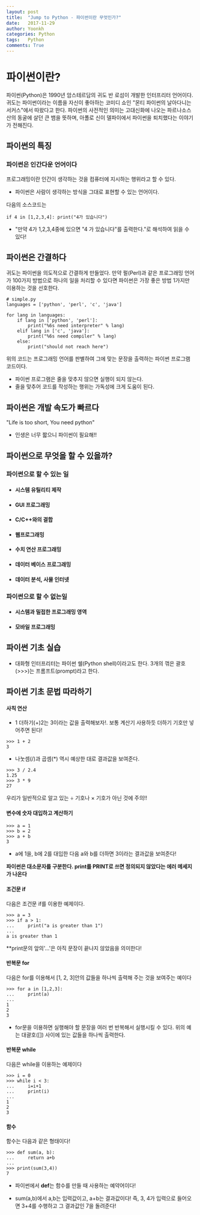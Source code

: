 ```yaml
---
layout: post
title:  "Jump to Python - 파이썬이란 무엇인가?"
date:   2017-11-29
author: Yoonkh
categories: Python
tags:	Python
comments: True
---
```




# 파이썬이란?

파이썬(Python)은 1990년 암스테르담의 귀도 반 로섬이 개발한 인터프리터 언어이다. 귀도는 파이썬이라는 이름을 자신이 좋아하는 코미디 쇼인 "몬티 파이썬의 날아다니는 서커스"에서 따왔다고 한다. 파이썬의 사전적인 의미는 고대신화에 나오는 파르나소스 산의 동굴에 살던 큰 뱀을 뜻하며, 아폴로 신이 델파이에서 파이썬을 퇴치했다는 이야기가 전해진다.

## 파이썬의 특징

### 파이썬은 인간다운 언어이다

프로그래밍이란 인간이 생각하는 것을 컴퓨터에 지시하는 행위라고 할 수 있다. 

- 파이썬은 사람이 생각하는 방식을 그대로 표현할 수 있는 언어이다.

다음의 소스코드는 

```
if 4 in [1,2,3,4]: print("4가 있습니다")
```

- "만약 4가 1,2,3,4중에 있으면 "4 가 있습니다"를 출력한다."로 해석하여 읽을 수 있다!

## 파이썬은 간결하다

귀도는 파이썬을 의도적으로 간결하게 만들었다. 만약 펄(Perl)과 같은 프로그래밍 언어가 100가지 방법으로 하나의 일을 처리할 수 있다면 파이썬은 가장 좋은 방법 1가지만 이용하는 것을 선호한다.


```
# simple.py
languages = ['python', 'perl', 'c', 'java']

for lang in languages:
    if lang in ['python', 'perl']:
        print("%6s need interpreter" % lang)
    elif lang in ['c', 'java']:
        print("%6s need compiler" % lang)
    else:
        print("should not reach here")
```

위의 코드는 프로그래밍 언어를 판별하여 그에 맞는 문장을 출력하는 파이썬 프로그램 코드이다.

- 파이썬 프로그램은 줄을 맞추지 않으면 실행이 되지 않는다.
- 줄을 맞추어 코드를 작성하는 행위는 가독성에 크게 도움이 된다.

## 파이썬은 개발 속도가 빠르다

"Life is too short, You need python" 

- 인생은 너무 짧으니 파이썬이 필요해!!

## 파이썬으로 무엇을 할 수 있을까?

### 파이썬으로 할 수 있는 일

- #### 시스템 유틸리티 제작

- #### GUI 프로그래밍

- #### C/C++와의 결합

- #### 웹프로그래밍

- #### 수치 연산 프로그래밍

- #### 데이터 베이스 프로그래밍

- #### 데이터 분석, 사물 인터넷


### 파이썬으로 할 수 없는일

- #### 시스템과 밀접한 프로그래밍 영역

- #### 모바일 프로그래밍

## 파이썬 기초 실습

* 대화형 인터프리터는 파이썬 쉘(Python shell)이라고도 한다. 3개의 꺾은 괄호(>>>)는 프롬프트(prompt)라고 한다.

## 파이썬 기초 문법 따라하기

#### 사칙 연산

- 1 더하기(+)2는 3이라는 값을 출력해보자!. 보통 계산기 사용하듯 더하기 기호만 넣어주면 된다!

```
>>> 1 + 2
3
```

- 나눗셈(/)과 곱셈(*) 역시 예상한 대로 결과값을 보여준다.

```
>>> 3 / 2.4
1.25
>>> 3 * 9
27
```

우리가 일반적으로 알고 있는 ÷ 기호나 × 기호가 아닌 것에 주의!!

#### 변수에 숫자 대입하고 계산하기

```
>>> a = 1
>>> b = 2
>>> a + b
3
```

- a에 1을, b에 2를 대입한 다음 a와 b를 더하면 3이라는 결과값을 보여준다!

**파이썬은 대소문자를 구분한다. print를 PRINT로 쓰면 정의되지 않았다는 에러 메세지가 나온다**

#### 조건문 if

다음은 조건문 if를 이용한 예제이다.

```
>>> a = 3 
>>> if a > 1:
... 	print("a is greater than 1")
...
a is greater than 1
```

**print문의 앞의'...'은 아직 문장이 끝나지 않았음을 의미한다!

#### 반복문 for

다음은 for를 이용해서 [1, 2, 3]안의 값들을 하나씩 출력해 주는 것을 보여주는 예이다

```
>>> for a in [1,2,3]:
... 	print(a)
... 
1
2
3
```

- for문을 이용하면 실행해야 할 문장을 여러 번 반복해서 실행시킬 수 있다. 위의 예는 대괄호([]) 사이에 있는 값들을 하나씩 출력한다.

#### 반복문 while

다음은 while을 이용하는 예제이다

```
>>> i = 0
>>> while i < 3:
... 	i=i+1
... 	print(i)
...
1
2
3
```

#### 함수

함수는 다음과 같은 형태이다!

```
>>> def sum(a, b):
... 	return a+b
...
>>> print(sum(3,4))
7
```

- 파이썬에서 **def**는 함수를 만들 때 사용하는 예약어이다!

- sum(a,b)에서 a,b는 입력값이고, a+b는 결과값이다! 즉, 3, 4가 입력으로 들어오면 3+4를 수행하고 그 결과값인 7을 돌려준다!













    








 







































    








 

























